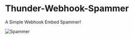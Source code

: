 # Thunder-Webhook-Spammer
A Simple Webhook Embed Spammer! 

![Spammer](https://files.catbox.moe/l6kcoz.png)
